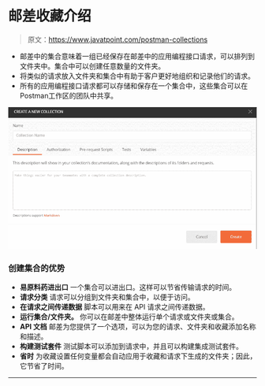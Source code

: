 # 邮差收藏介绍

> 原文：<https://www.javatpoint.com/postman-collections>

*   邮差中的集合意味着一组已经保存在邮差中的应用编程接口请求，可以排列到文件夹中。集合中可以创建任意数量的文件夹。
*   将类似的请求放入文件夹和集合中有助于客户更好地组织和记录他们的请求。
*   所有的应用编程接口请求都可以存储和保存在一个集合中，这些集合可以在Postman工作区的团队中共享。

![Intro to Collections](img/8a5d39cf6dbf5f550ac8ffa7d333e522.png)

### 创建集合的优势

*   **易原料药进出口**
    一个集合可以进出口。这样可以节省传输请求的时间。
*   **请求分类**
    请求可以分组到文件夹和集合中，以便于访问。
*   **在请求之间传递数据**
    脚本可以用来在 API 请求之间传递数据。
*   **运行集合/文件夹。**
    你可以在邮差中整体运行单个请求或文件夹或集合。
*   **API 文档**
    邮差为您提供了一个选项，可以为您的请求、文件夹和收藏添加名称和描述。
*   **构建测试套件**
    测试脚本可以添加到请求中，并且可以构建集成测试套件。
*   **省时**
    为收藏设置任何变量都会自动应用于收藏和请求下生成的文件夹；因此，它节省了时间。

* * *